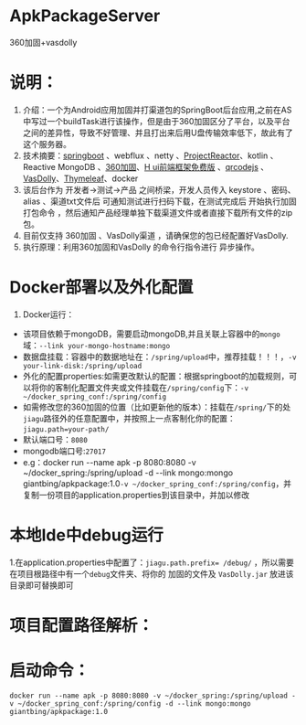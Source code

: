 # ApkPackageServer
360加固+vasdolly
# 说明：
1. 介绍：一个为Android应用加固并打渠道包的SpringBoot后台应用,之前在AS中写过一个buildTask进行该操作，但是由于360加固区分了平台，以及平台之间的差异性，导致不好管理、并且打出来后用U盘传输效率低下，故此有了这个服务器。
2. 技术摘要：[springboot](https://spring.io/projects/spring-boot) 、webflux 、netty 、[ProjectReactor](https://projectreactor.io/)、kotlin 、Reactive MongoDB 、[360加固](https://jiagu.360.cn/x)、[H ui前端框架免费版](http://www.h-ui.net/) 、[qrcodejs](https://github.com/davidshimjs/qrcodejs) 、[VasDolly](https://github.com/Tencent/VasDolly)、[Thymeleaf](https://www.thymeleaf.org/documentation.html)、docker
3. 该后台作为 开发者->测试->产品 之间桥梁，开发人员传入 keystore 、密码、alias 、渠道txt文件后 可通知测试进行扫码下载，在测试完成后 开始执行加固打包命令 ，然后通知产品经理单独下载渠道文件或者直接下载所有文件的zip包。
4. 目前仅支持 360加固 、VasDolly渠道 ，请确保您的包已经配置好VasDolly.
5. 执行原理：利用360加固和VasDolly 的命令行指令进行 异步操作。
# Docker部署以及外化配置
1. Docker运行：
 - 该项目依赖于mongoDB，需要启动mongoDB,并且关联上容器中的`mongo`域：`--link your-mongo-hostname:mongo`
 - 数据盘挂载：容器中的数据地址在：`/spring/upload`中，推荐挂载！！！，`-v your-link-disk:/spring/upload`
 - 外化的配置properties:如需更改默认的配置：根据springboot的加载规则，可以将你的客制化配置文件夹或文件挂载在`/spring/config`下：`-v ~/docker_spring_conf:/spring/config`
 - 如需修改您的360加固的位置（比如更新他的版本）：挂载在`/spring/`下的处`jiagu`路径外的任意配置中，并按照上一点客制化你的配置：`jiagu.path=your-path/`
 - 默认端口号：`8080`
 - mongodb端口号:`27017`
 - e.g：docker run --name apk -p 8080:8080 -v ~/docker_spring:/spring/upload  -d --link mongo:mongo giantbing/apkpackage:1.0`-v ~/docker_spring_conf:/spring/config`，并复制一份项目的application.properties到该目录中，并加以修改
# 本地Ide中debug运行
 1.在application.properties中配置了：`jiagu.path.prefix= /debug/` ，所以需要在项目根路径中有一个`debug`文件夹、将你的 加固的文件及 `VasDolly.jar` 放进该目录即可替换即可
# 项目配置路径解析：
# 启动命令：
`docker run --name apk -p 8080:8080 -v ~/docker_spring:/spring/upload -v ~/docker_spring_conf:/spring/config -d --link mongo:mongo giantbing/apkpackage:1.0`